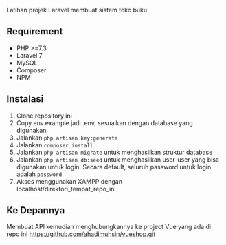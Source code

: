 Latihan projek Laravel membuat sistem toko buku

## Requirement
- PHP >=7.3
- Laravel 7
- MySQL
- Composer
- NPM

## Instalasi
1. Clone repository ini
2. Copy env.example jadi .env, sesuaikan dengan database yang digunakan
3. Jalankan ``php artisan key:generate``
4. Jalankan ``composer install``
5. Jalankan ``php artisan migrate`` untuk menghasilkan struktur database
6. Jalankan ``php artisan db:seed`` untuk menghasilkan user-user yang bisa digunakan untuk login. Secara default, seluruh password untuk login adalah ``password``
7. Akses menggunakan XAMPP dengan localhost/direktori_tempat_repo_ini

## Ke Depannya
Membuat API kemudian menghubungkannya ke project Vue yang ada di repo ini https://github.com/ahadimuhsin/vueshop.git
